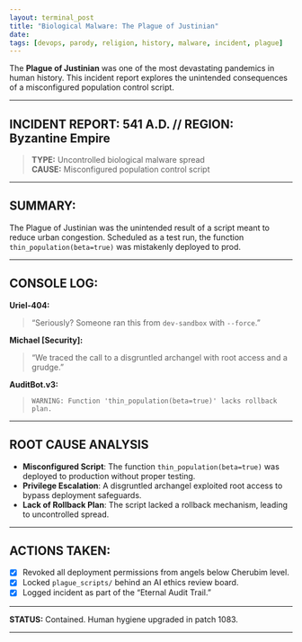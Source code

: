 ```yaml
---
layout: terminal_post
title: "Biological Malware: The Plague of Justinian"
date: 
tags: [devops, parody, religion, history, malware, incident, plague]
---
```

The **Plague of Justinian** was one of the most devastating pandemics in human history.
This incident report explores the unintended consequences of a misconfigured population control script.

--- 

## **INCIDENT REPORT: 541 A.D. // REGION: Byzantine Empire**

> **TYPE:** Uncontrolled biological malware spread  
> **CAUSE:** Misconfigured population control script

---

## **SUMMARY:**  
The Plague of Justinian was the unintended result of a script meant to reduce urban congestion. Scheduled as a test run, the function `thin_population(beta=true)` was mistakenly deployed to prod.

---

## **CONSOLE LOG:**  
**Uriel-404:**  
> “Seriously? Someone ran this from `dev-sandbox` with `--force`.”

**Michael [Security]:**  
> “We traced the call to a disgruntled archangel with root access and a grudge.”

**AuditBot.v3:**  
> `WARNING: Function 'thin_population(beta=true)' lacks rollback plan.`
---

## **ROOT CAUSE ANALYSIS**

- **Misconfigured Script**: The function `thin_population(beta=true)` was deployed to production without proper testing.
- **Privilege Escalation**: A disgruntled archangel exploited root access to bypass deployment safeguards.
- **Lack of Rollback Plan**: The script lacked a rollback mechanism, leading to uncontrolled spread.

---

## **ACTIONS TAKEN:**  
- [x] Revoked all deployment permissions from angels below Cherubim level.  
- [x] Locked `plague_scripts/` behind an AI ethics review board.  
- [x] Logged incident as part of the “Eternal Audit Trail.”

---

**STATUS:** Contained. Human hygiene upgraded in patch 1083.

---
